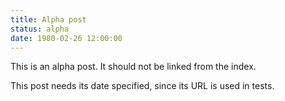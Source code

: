 ```yaml
---
title: Alpha post
status: alpha
date: 1980-02-26 12:00:00
---
```

This is an alpha post.
It should not be linked from the index.

This post needs its date specified,
since its URL is used in tests.

